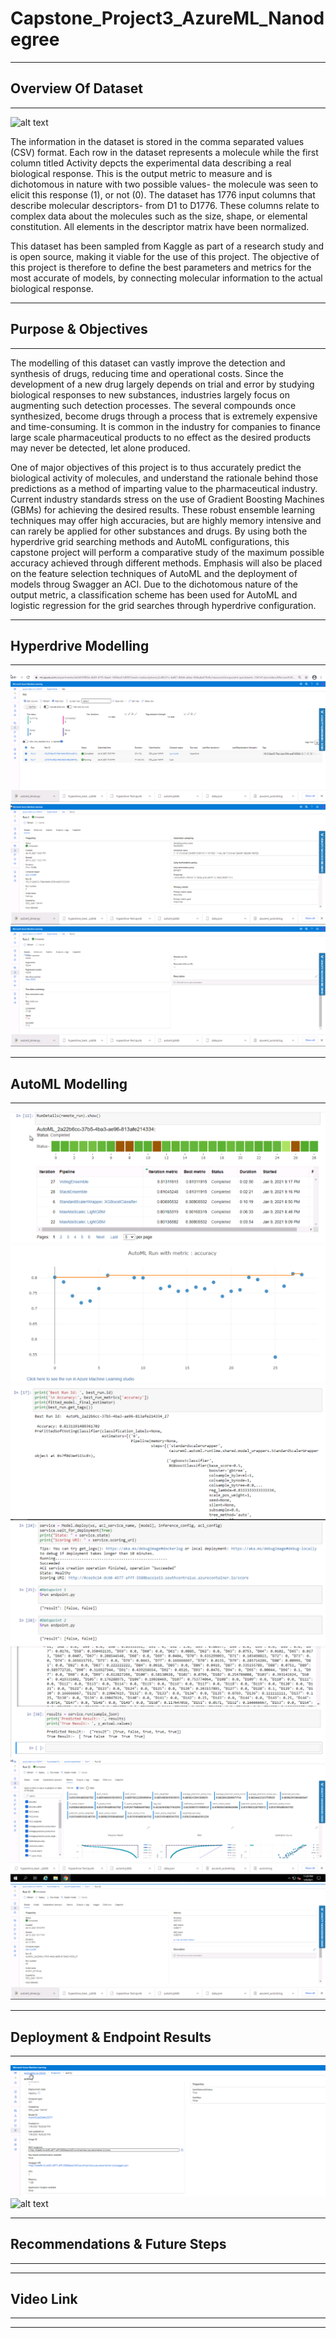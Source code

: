 # Capstone_Project3_AzureML_Nanodegree
***

## Overview Of Dataset
***
![alt text](https://st4.depositphotos.com/4687155/27336/v/600/depositphotos_273364926-stock-video-4k-hexagon-chemical-moleculardata-information.jpg)

The information in the dataset is stored in the comma separated values (CSV) format. Each row in the dataset represents a molecule while the first column titled Activity depcts the experimental data describing a real biological response. This is the output metric to measure and is dichotomous in nature with two possible values- the molecule was seen to elicit this response (1), or not (0). The dataset has 1776 input columns that describe molecular descriptors- from D1 to D1776. These columns relate to complex data about the molecules such as the size, shape, or elemental constitution. All elements in the descriptor matrix have been normalized.

This dataset has been sampled from Kaggle as part of a research study and is open source, making it viable for the use of this project. The objective of this project is therefore to define the best parameters and metrics for the most accurate of models, by connecting molecular information to the actual biological response. 
***

## Purpose & Objectives
***
The modelling of this dataset can vastly improve the detection and synthesis of drugs, reducing time and operational costs. Since the development of a new drug largely depends on trial and error by studying biological responses to new substances, industries largely focus on augmenting such detection processes. The several compounds once synthesized, become drugs through a process that is extremely expensive and time-consuming. It is common in the industry for companies to finance large scale pharmaceutical products to no effect as the desired products may never be detected, let alone produced.

One of major objectives of this project is to thus accurately predict the biological activity of molecules, and understand the rationale behind those predictions as a method of imparting value to the pharmaceutical industry. Current industry standards stress on the use of Gradient Boosting Machines (GBMs) for achieving the desired results. These robust ensemble learning techniques may offer high accuracies, but are highly memory intensive and can rarely be applied for other substances and drugs. By using both the hyperdrive grid searching methods and AutoML configurations, this capstone project will perform a comparative study of the maximum possible accuracy achieved through different methods. Emphasis will also be placed on the feature selection techniques of AutoML and the deployment of models throug Swagger an ACI. Due to the dichotomous nature of the output metric, a classification scheme has been used for AutoML and logistic regression for the grid searches through hyperdrive configuration.
***

## Hyperdrive Modelling
***
![alt text](https://github.com/AmDeep/Capstone_Project3_AzureML_Nanodegree/blob/main/FinalHyperDriveFiles/hdc1.PNG)
![alt text](https://github.com/AmDeep/Capstone_Project3_AzureML_Nanodegree/blob/main/FinalHyperDriveFiles/hdc2.PNG)
![alt text](https://github.com/AmDeep/Capstone_Project3_AzureML_Nanodegree/blob/main/FinalHyperDriveFiles/hdc3.PNG)

***

## AutoML Modelling
***
![alt text](https://github.com/AmDeep/Capstone_Project3_AzureML_Nanodegree/blob/main/FinalAutoMLFiles/AUTOMLNANODEGREE.PNG)
![alt text](https://github.com/AmDeep/Capstone_Project3_AzureML_Nanodegree/blob/main/FinalAutoMLFiles/AUTOMLPAGE2.PNG)
![alt text](https://github.com/AmDeep/Capstone_Project3_AzureML_Nanodegree/blob/main/FinalAutoMLFiles/AUTOMLPAGE3.PNG)
![alt text](https://github.com/AmDeep/Capstone_Project3_AzureML_Nanodegree/blob/main/FinalAutoMLFiles/AUTOMLPAGE4.PNG)
![alt text](https://github.com/AmDeep/Capstone_Project3_AzureML_Nanodegree/blob/main/FinalAutoMLFiles/AUTOMLPAGE5.PNG)
![alt text](https://github.com/AmDeep/Capstone_Project3_AzureML_Nanodegree/blob/main/FinalAutoMLFiles/AUTOMLPAGE6.PNG)
![alt text](https://github.com/AmDeep/Capstone_Project3_AzureML_Nanodegree/blob/main/FinalAutoMLFiles/AUTOMLPAGE7.PNG)
***

## Deployment & Endpoint Results
***
![alt text](https://github.com/AmDeep/Capstone_Project3_AzureML_Nanodegree/blob/main/FinalAutoMLFiles/DEPLOYMENT.PNG)
![alt text](https://github.com/AmDeep/Capstone_Project3_AzureML_Nanodegree/blob/main/FinalAutoMLFiles/MODELDEPLOYMENTAUTOML.PNG)
***

## Recommendations & Future Steps
***

***

## Video Link
***

***
